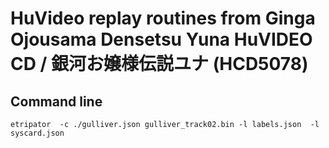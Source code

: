 # HuVideo replay routines from Ginga Ojousama Densetsu Yuna HuVIDEO CD / 銀河お嬢様伝説ユナ (HCD5078)

## Command line

```
etripator  -c ./gulliver.json gulliver_track02.bin -l labels.json  -l syscard.json 
```
